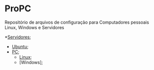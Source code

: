 # ProPC
Repositório de arquivos de configuração para Computadores pessoais Linux, Windows e Servidores

*[Servidores](https://github.com/robison-joel/propc/tree/main/Server);
   * [Ubuntu](https://github.com/robison-joel/propc/tree/main/Server/Ubuntu);
* [PC](https://github.com/robison-joel/propc/tree/main/PC  );
   * [Linux](https://github.com/robison-joel/propc/tree/main/PC/linux);
   * [Windows];

